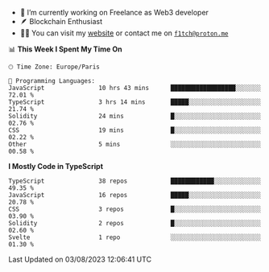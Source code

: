- 🔭 I’m currently working on Freelance as Web3 developer
- 🪶 Blockchain Enthusiast
- 👨‍💻 You can visit my [website](https://f1tch.xyz) or contact me on [`f1tch@proton.me`](mailto:f1tch@proton.me)

<!--START_SECTION:waka-->
📊 **This Week I Spent My Time On** 

```text
🕑︎ Time Zone: Europe/Paris

💬 Programming Languages: 
JavaScript               10 hrs 43 mins      ██████████████████░░░░░░░   72.01 % 
TypeScript               3 hrs 14 mins       █████░░░░░░░░░░░░░░░░░░░░   21.74 % 
Solidity                 24 mins             █░░░░░░░░░░░░░░░░░░░░░░░░   02.76 % 
CSS                      19 mins             █░░░░░░░░░░░░░░░░░░░░░░░░   02.22 % 
Other                    5 mins              ░░░░░░░░░░░░░░░░░░░░░░░░░   00.58 % 
```

**I Mostly Code in TypeScript** 

```text
TypeScript               38 repos            ████████████░░░░░░░░░░░░░   49.35 % 
JavaScript               16 repos            █████░░░░░░░░░░░░░░░░░░░░   20.78 % 
CSS                      3 repos             █░░░░░░░░░░░░░░░░░░░░░░░░   03.90 % 
Solidity                 2 repos             █░░░░░░░░░░░░░░░░░░░░░░░░   02.60 % 
Svelte                   1 repo              ░░░░░░░░░░░░░░░░░░░░░░░░░   01.30 % 
```




 Last Updated on 03/08/2023 12:06:41 UTC
<!--END_SECTION:waka-->

